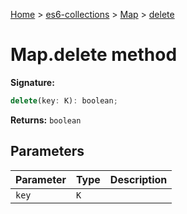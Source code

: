 [Home](./index) &gt; [es6-collections](./es6-collections.md) &gt; [Map](./es6-collections.map.md) &gt; [delete](./es6-collections.map.delete.md)

# Map.delete method


**Signature:**
```javascript
delete(key: K): boolean;
```
**Returns:** `boolean`

## Parameters

|  Parameter | Type | Description |
|  --- | --- | --- |
|  `key` | `K` |  |

